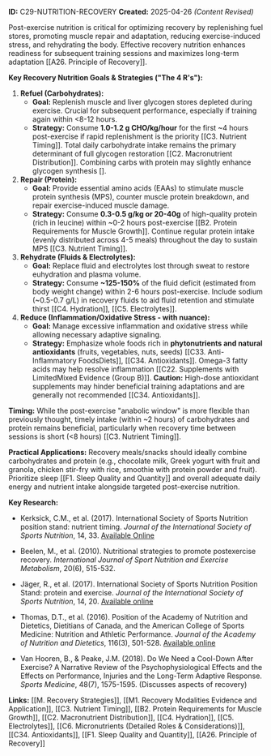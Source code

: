 **ID:** C29-NUTRITION-RECOVERY **Created:** 2025-04-26 _(Content Revised)_

Post-exercise nutrition is critical for optimizing recovery by replenishing fuel stores, promoting muscle repair and adaptation, reducing exercise-induced stress, and rehydrating the body. Effective recovery nutrition enhances readiness for subsequent training sessions and maximizes long-term adaptation [[A26. Principle of Recovery]].

**Key Recovery Nutrition Goals & Strategies ("The 4 R's"):**

1. **Refuel (Carbohydrates):**
    - **Goal:** Replenish muscle and liver glycogen stores depleted during exercise. Crucial for subsequent performance, especially if training again within <8-12 hours.
    - **Strategy:** Consume **1.0-1.2 g CHO/kg/hour** for the first ~4 hours post-exercise if rapid replenishment is the priority [[C3. Nutrient Timing]]. Total daily carbohydrate intake remains the primary determinant of full glycogen restoration [[C2. Macronutrient Distribution]]. Combining carbs with protein may slightly enhance glycogen synthesis [].
2. **Repair (Protein):**
    - **Goal:** Provide essential amino acids (EAAs) to stimulate muscle protein synthesis (MPS), counter muscle protein breakdown, and repair exercise-induced muscle damage.
    - **Strategy:** Consume **0.3-0.5 g/kg or 20-40g** of high-quality protein (rich in leucine) within ~0-2 hours post-exercise [[B2. Protein Requirements for Muscle Growth]]. Continue regular protein intake (evenly distributed across 4-5 meals) throughout the day to sustain MPS [[C3. Nutrient Timing]].
3. **Rehydrate (Fluids & Electrolytes):**
    - **Goal:** Replace fluid and electrolytes lost through sweat to restore euhydration and plasma volume.
    - **Strategy:** Consume **~125-150%** of the fluid deficit (estimated from body weight change) within 2-6 hours post-exercise. Include sodium (~0.5-0.7 g/L) in recovery fluids to aid fluid retention and stimulate thirst [[C4. Hydration]], [[C5. Electrolytes]].
4. **Reduce (Inflammation/Oxidative Stress - with nuance):**
    - **Goal:** Manage excessive inflammation and oxidative stress while allowing necessary adaptive signaling.
    - **Strategy:** Emphasize whole foods rich in **phytonutrients and natural antioxidants** (fruits, vegetables, nuts, seeds) [[C33. Anti-Inflammatory FoodsDiets]], [[C34. Antioxidants]]. Omega-3 fatty acids may help resolve inflammation [[C22. Supplements with LimitedMixed Evidence (Group B)]]. **Caution:** High-dose antioxidant supplements may hinder beneficial training adaptations and are generally not recommended [[C34. Antioxidants]].

**Timing:** While the post-exercise "anabolic window" is more flexible than previously thought, timely intake (within ~2 hours) of carbohydrates and protein remains beneficial, particularly when recovery time between sessions is short (<8 hours) [[C3. Nutrient Timing]].

**Practical Applications:** Recovery meals/snacks should ideally combine carbohydrates and protein (e.g., chocolate milk, Greek yogurt with fruit and granola, chicken stir-fry with rice, smoothie with protein powder and fruit). Prioritize sleep [[F1. Sleep Quality and Quantity]] and overall adequate daily energy and nutrient intake alongside targeted post-exercise nutrition.

**Key Research:**

- Kerksick, C.M., et al. (2017). International Society of Sports Nutrition position stand: nutrient timing. _Journal of the International Society of Sports Nutrition_, 14, 33. [Available Online](https://www.researchgate.net/publication/23299029_International_Society_of_Sports_Nutrition_position_stand_Nutrient_timing)  
    
- Beelen, M., et al. (2010). Nutritional strategies to promote postexercise recovery. _International Journal of Sport Nutrition and Exercise Metabolism_, 20(6), 515-532.  
    
- Jäger, R., et al. (2017). International Society of Sports Nutrition Position Stand: protein and exercise. _Journal of the International Society of Sports Nutrition_, 14, 20. [Available online](https://pmc.ncbi.nlm.nih.gov/articles/PMC2117006/)  
    
- Thomas, D.T., et al. (2016). Position of the Academy of Nutrition and Dietetics, Dietitians of Canada, and the American College of Sports Medicine: Nutrition and Athletic Performance. _Journal of the Academy of Nutrition and Dietetics_, 116(3), 501-528. [Available online](https://www.sportgeneeskunde.com/wp-content/uploads/archief_bestanden/files/bestanden/VSG/VSG6673.pdf)  
    
- Van Hooren, B., & Peake, J.M. (2018). Do We Need a Cool-Down After Exercise? A Narrative Review of the Psychophysiological Effects and the Effects on Performance, Injuries and the Long-Term Adaptive Response. _Sports Medicine_, 48(7), 1575-1595. (Discusses aspects of recovery)  
    

**Links:** [[M. Recovery Strategies]], [[M1. Recovery Modalities Evidence and Application]], [[C3. Nutrient Timing]], [[B2. Protein Requirements for Muscle Growth]], [[C2. Macronutrient Distribution]], [[C4. Hydration]], [[C5. Electrolytes]], [[C6. Micronutrients (Detailed Roles & Considerations)]], [[C34. Antioxidants]], [[F1. Sleep Quality and Quantity]], [[A26. Principle of Recovery]]